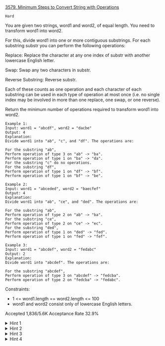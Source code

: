 [3579. Minimum Steps to Convert String with Operations](https://leetcode.com/problems/minimum-steps-to-convert-string-with-operations/)

`Hard`

You are given two strings, word1 and word2, of equal length. You need to transform word1 into word2.

For this, divide word1 into one or more contiguous substrings. For each substring substr you can perform the following operations:

Replace: Replace the character at any one index of substr with another lowercase English letter.

Swap: Swap any two characters in substr.

Reverse Substring: Reverse substr.

Each of these counts as one operation and each character of each substring can be used in each type of operation at most once (i.e. no single index may be involved in more than one replace, one swap, or one reverse).

Return the minimum number of operations required to transform word1 into word2.
 
```
Example 1:
Input: word1 = "abcdf", word2 = "dacbe"
Output: 4
Explanation:
Divide word1 into "ab", "c", and "df". The operations are:

For the substring "ab",
Perform operation of type 3 on "ab" -> "ba".
Perform operation of type 1 on "ba" -> "da".
For the substring "c" do no operations.
For the substring "df",
Perform operation of type 1 on "df" -> "bf".
Perform operation of type 1 on "bf" -> "be".

Example 2:
Input: word1 = "abceded", word2 = "baecfef"
Output: 4
Explanation:
Divide word1 into "ab", "ce", and "ded". The operations are:

For the substring "ab",
Perform operation of type 2 on "ab" -> "ba".
For the substring "ce",
Perform operation of type 2 on "ce" -> "ec".
For the substring "ded",
Perform operation of type 1 on "ded" -> "fed".
Perform operation of type 1 on "fed" -> "fef".

Example 3:
Input: word1 = "abcdef", word2 = "fedabc"
Output: 2
Explanation:
Divide word1 into "abcdef". The operations are:

For the substring "abcdef",
Perform operation of type 3 on "abcdef" -> "fedcba".
Perform operation of type 2 on "fedcba" -> "fedabc".
```

Constraints:

- 1 <= word1.length == word2.length <= 100
- word1 and word2 consist only of lowercase English letters.

Accepted
1,836/5.6K
Acceptance Rate
32.9%

<details>
<summary>Hint 1</summary>

Use dynamic programming

</details>
<details>
<summary>Hint 2</summary>

Do DP on disjoint substrings of word1. For the DP, we try both the substring and its reversed version (just add one extra operation)

</details>
<details>
<summary>Hint 3</summary>

First we swap pairs like (word1[i], word2[i]) and (word1[j], word2[j]) where word1[i] == word2[j] and word2[i] == word1[j]

</details>
<details>
<summary>Hint 4</summary>

For the remaining characters, we use replace operations

</details>